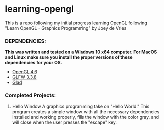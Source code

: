 # learning-opengl

This is a repo following my initial progress learning OpenGL following "Learn OpenGL - Graphics Programming" by Joey de Vries

### DEPENDENCIES:
**This was written and tested on a Windows 10 x64 computer. For MacOS and Linux make sure you install the proper versions of these dependencies for your OS.**
* [OpenGL 4.6](https://www.nvidia.com/Download/index.aspx?lang=en-us) 
* [GLFW 3.3.8](https://www.glfw.org/download)
* [Glad](https://glad.dav1d.de/)

### Completed Projects:
1. Hello Window
    A graphics programming take on "Hello World." This program creates a simple window, with all the necessary dependencies installed and working properly, fills the window with the color gray, and will close when the user presses the "escape" key.